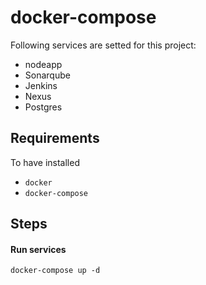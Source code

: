 # docker-compose

Following services are setted for this project:
- nodeapp
- Sonarqube
- Jenkins
- Nexus
- Postgres

## Requirements
To have installed
- `docker`
- `docker-compose`
## Steps
#### Run services

`docker-compose up -d`
